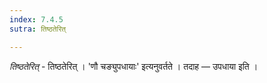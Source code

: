 ```yaml
---
index: 7.4.5
sutra: तिष्ठतेरित्

---
```

_तिष्ठतेरित्_ - तिष्ठतेरित् । 'णौ चङ्युपधायाः' इत्यनुवर्तते । तदाह  —  उपधाया इति । 